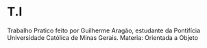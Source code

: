 # T.I
Trabalho Pratico feito por Guilherme Aragão, estudante da Pontifícia Universidade Católica de Minas Gerais.
Materia: Orientada a Objeto

